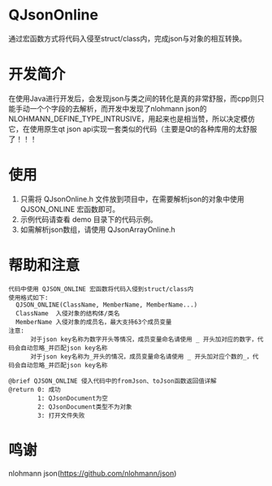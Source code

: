 # QJsonOnline
通过宏函数方式将代码入侵至struct/class内，完成json与对象的相互转换。

# 开发简介
在使用Java进行开发后，会发现json与类之间的转化是真的非常舒服，而cpp则只能手动一个个字段的去解析，而开发中发现了nlohmann json的NLOHMANN_DEFINE_TYPE_INTRUSIVE，用起来也是相当赞，所以决定模仿它，在使用原生qt json api实现一套类似的代码（主要是Qt的各种库用的太舒服了！！！

# 使用
1. 只需将 QJsonOnline.h 文件放到项目中，在需要解析json的对象中使用 QJSON_ONLINE 宏函数即可。
2. 示例代码请查看 demo 目录下的代码示例。
3. 如需解析json数组，请使用 QJsonArrayOnline.h

# 帮助和注意
```
代码中使用 QJSON_ONLINE 宏函数将代码入侵到struct/class内
使用格式如下:
  QJSON_ONLINE(ClassName, MemberName, MemberName...)
  ClassName  入侵对象的结构体/类名
  MemberName 入侵对象的成员名，最大支持63个成员变量
注意:
      对于json key名称为数字开头等情况，成员变量命名请使用 _ 开头加对应的数字，代码会自动忽略_并匹配json key名称
      对于json key名称为_开头的情况，成员变量命名请使用 _ 开头加对应个数的_，代码会自动忽略_并匹配json key名称

@brief QJSON_ONLINE 侵入代码中的fromJson、toJson函数返回值详解
@return 0: 成功
        1: QJsonDocument为空
        2: QJsonDocument类型不为对象
        3: 打开文件失败
```

# 鸣谢
nlohmann json(https://github.com/nlohmann/json)
